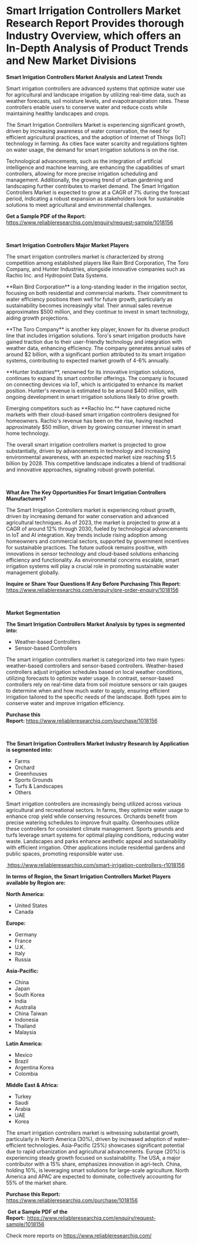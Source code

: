<p><h1>Smart Irrigation Controllers Market Research Report Provides thorough Industry Overview, which offers an In-Depth Analysis of Product Trends and New Market Divisions</h1></p><p><strong>Smart Irrigation Controllers Market Analysis and Latest Trends</strong></p>
<p><p>Smart irrigation controllers are advanced systems that optimize water use for agricultural and landscape irrigation by utilizing real-time data, such as weather forecasts, soil moisture levels, and evapotranspiration rates. These controllers enable users to conserve water and reduce costs while maintaining healthy landscapes and crops.</p><p>The Smart Irrigation Controllers Market is experiencing significant growth, driven by increasing awareness of water conservation, the need for efficient agricultural practices, and the adoption of Internet of Things (IoT) technology in farming. As cities face water scarcity and regulations tighten on water usage, the demand for smart irrigation solutions is on the rise. </p><p>Technological advancements, such as the integration of artificial intelligence and machine learning, are enhancing the capabilities of smart controllers, allowing for more precise irrigation scheduling and management. Additionally, the growing trend of urban gardening and landscaping further contributes to market demand. The Smart Irrigation Controllers Market is expected to grow at a CAGR of 7% during the forecast period, indicating a robust expansion as stakeholders look for sustainable solutions to meet agricultural and environmental challenges.</p></p>
<p><strong>Get a Sample PDF of the Report:&nbsp;</strong> <a href="https://www.reliableresearchiq.com/enquiry/request-sample/1018156?utm_campaign=2883&utm_medium=2&utm_source=Github&utm_content=ia&utm_term=11042025&utm_id=smart-irrigation-controllers">https://www.reliableresearchiq.com/enquiry/request-sample/1018156</a></p>
<p>&nbsp;</p>
<p><strong>Smart Irrigation Controllers Major Market Players</strong></p>
<p><p>The smart irrigation controllers market is characterized by strong competition among established players like Rain Bird Corporation, The Toro Company, and Hunter Industries, alongside innovative companies such as Rachio Inc. and Hydropoint Data Systems.</p><p>**Rain Bird Corporation** is a long-standing leader in the irrigation sector, focusing on both residential and commercial markets. Their commitment to water efficiency positions them well for future growth, particularly as sustainability becomes increasingly vital. Their annual sales revenue approximates $500 million, and they continue to invest in smart technology, aiding growth projections.</p><p>**The Toro Company** is another key player, known for its diverse product line that includes irrigation solutions. Toro's smart irrigation products have gained traction due to their user-friendly technology and integration with weather data, enhancing efficiency. The company generates annual sales of around $2 billion, with a significant portion attributed to its smart irrigation systems, contributing to expected market growth of 4-6% annually.</p><p>**Hunter Industries**, renowned for its innovative irrigation solutions, continues to expand its smart controller offerings. The company is focused on connecting devices via IoT, which is anticipated to enhance its market position. Hunter's revenue is estimated to be around $400 million, with ongoing development in smart irrigation solutions likely to drive growth.</p><p>Emerging competitors such as **Rachio Inc.** have captured niche markets with their cloud-based smart irrigation controllers designed for homeowners. Rachio's revenue has been on the rise, having reached approximately $50 million, driven by growing consumer interest in smart home technology.</p><p>The overall smart irrigation controllers market is projected to grow substantially, driven by advancements in technology and increasing environmental awareness, with an expected market size reaching $1.5 billion by 2028. This competitive landscape indicates a blend of traditional and innovative approaches, signaling robust growth potential.</p></p>
<p>&nbsp;</p>
<p><strong>What Are The Key Opportunities For Smart Irrigation Controllers Manufacturers?</strong></p>
<p><p>The Smart Irrigation Controllers market is experiencing robust growth, driven by increasing demand for water conservation and advanced agricultural techniques. As of 2023, the market is projected to grow at a CAGR of around 12% through 2030, fueled by technological advancements in IoT and AI integration. Key trends include rising adoption among homeowners and commercial sectors, supported by government incentives for sustainable practices. The future outlook remains positive, with innovations in sensor technology and cloud-based solutions enhancing efficiency and functionality. As environmental concerns escalate, smart irrigation systems will play a crucial role in promoting sustainable water management globally.</p></p>
<p><strong>Inquire or Share Your Questions If Any Before Purchasing This Report:</strong> <a href="https://www.reliableresearchiq.com/enquiry/pre-order-enquiry/1018156?utm_campaign=2883&utm_medium=2&utm_source=Github&utm_content=ia&utm_term=11042025&utm_id=smart-irrigation-controllers">https://www.reliableresearchiq.com/enquiry/pre-order-enquiry/1018156</a></p>
<p>&nbsp;</p>
<p><strong>Market Segmentation</strong></p>
<p><strong>The Smart Irrigation Controllers Market Analysis by types is segmented into:</strong></p>
<p><ul><li>Weather-based Controllers</li><li>Sensor-based Controllers</li></ul></p>
<p><p>The smart irrigation controllers market is categorized into two main types: weather-based controllers and sensor-based controllers. Weather-based controllers adjust irrigation schedules based on local weather conditions, utilizing forecasts to optimize water usage. In contrast, sensor-based controllers rely on real-time data from soil moisture sensors or rain gauges to determine when and how much water to apply, ensuring efficient irrigation tailored to the specific needs of the landscape. Both types aim to conserve water and improve irrigation efficiency.</p></p>
<p><strong>Purchase this Report:&nbsp;</strong><a href="https://www.reliableresearchiq.com/purchase/1018156?utm_campaign=2883&utm_medium=2&utm_source=Github&utm_content=ia&utm_term=11042025&utm_id=smart-irrigation-controllers">https://www.reliableresearchiq.com/purchase/1018156</a></p>
<p>&nbsp;</p>
<p><strong>The Smart Irrigation Controllers Market Industry Research by Application is segmented into:</strong></p>
<p><ul><li>Farms</li><li>Orchard</li><li>Greenhouses</li><li>Sports Grounds</li><li>Turfs & Landscapes</li><li>Others</li></ul></p>
<p><p>Smart irrigation controllers are increasingly being utilized across various agricultural and recreational sectors. In farms, they optimize water usage to enhance crop yield while conserving resources. Orchards benefit from precise watering schedules to improve fruit quality. Greenhouses utilize these controllers for consistent climate management. Sports grounds and turfs leverage smart systems for optimal playing conditions, reducing water waste. Landscapes and parks enhance aesthetic appeal and sustainability with efficient irrigation. Other applications include residential gardens and public spaces, promoting responsible water use.</p></p>
<p><a href="https://www.reliableresearchiq.com/smart-irrigation-controllers-r1018156?utm_campaign=2883&utm_medium=2&utm_source=Github&utm_content=ia&utm_term=11042025&utm_id=smart-irrigation-controllers">&nbsp;https://www.reliableresearchiq.com/smart-irrigation-controllers-r1018156</a></p>
<p><strong>In terms of Region, the Smart Irrigation Controllers Market Players available by Region are:</strong></p>
<p>
    <p> <strong> North America: </strong>
        <ul>
            <li>United States</li>
            <li>Canada</li>
        </ul>
        </p> 
    <p> <strong> Europe: </strong>
        <ul>
            <li>Germany</li>
            <li>France</li>
            <li>U.K.</li>
            <li>Italy</li>
            <li>Russia</li>
        </ul>
        </p> 
    <p> <strong> Asia-Pacific: </strong>
        <ul>
            <li>China</li>
            <li>Japan</li>
            <li>South Korea</li>
            <li>India</li>
            <li>Australia</li>
            <li>China Taiwan</li>
            <li>Indonesia</li>
            <li>Thailand</li>
            <li>Malaysia</li>
        </ul>
        </p> 
    <p> <strong> Latin America: </strong>
        <ul>
            <li>Mexico</li>
            <li>Brazil</li>
            <li>Argentina Korea</li>
            <li>Colombia</li>
        </ul>
        </p> 
    <p> <strong> Middle East & Africa: </strong>
        <ul>
            <li>Turkey</li>
            <li>Saudi</li>
            <li>Arabia</li>
            <li>UAE</li>
            <li>Korea</li>
        </ul>
    </p>
    </p>
<p><p>The smart irrigation controllers market is witnessing substantial growth, particularly in North America (30%), driven by increased adoption of water-efficient technologies. Asia-Pacific (25%) showcases significant potential due to rapid urbanization and agricultural advancements. Europe (20%) is experiencing steady growth focused on sustainability. The USA, a major contributor with a 15% share, emphasizes innovation in agri-tech. China, holding 10%, is leveraging smart solutions for large-scale agriculture. North America and APAC are expected to dominate, collectively accounting for 55% of the market share.</p></p>
<p><strong>Purchase this Report: </strong><a href="https://www.reliableresearchiq.com/purchase/1018156?utm_campaign=2883&utm_medium=2&utm_source=Github&utm_content=ia&utm_term=11042025&utm_id=smart-irrigation-controllers">https://www.reliableresearchiq.com/purchase/1018156</a></p>
<p>&nbsp;<strong>Get a Sample PDF of the Report:&nbsp;&nbsp;</strong><a href="https://www.reliableresearchiq.com/enquiry/request-sample/1018156?utm_campaign=2883&utm_medium=2&utm_source=Github&utm_content=ia&utm_term=11042025&utm_id=smart-irrigation-controllers">https://www.reliableresearchiq.com/enquiry/request-sample/1018156</a></p>
<p><strong></strong></p>
<p>Check more reports on <a href="https://www.reliableresearchiq.com/?utm_campaign=2883&utm_medium=2&utm_source=Github&utm_content=ia&utm_term=11042025&utm_id=smart-irrigation-controllers">https://www.reliableresearchiq.com/</a></p>